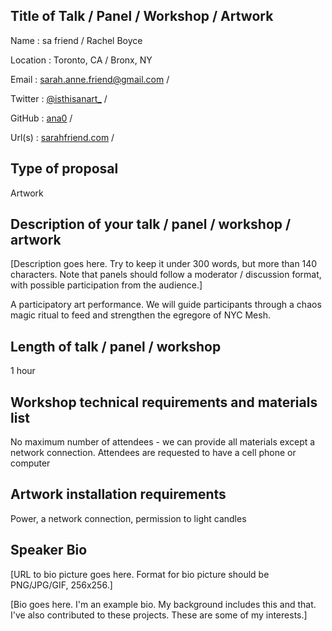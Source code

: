 ## Title of Talk / Panel / Workshop / Artwork
Name : sa friend / Rachel Boyce

Location : Toronto, CA / Bronx, NY

Email : sarah.anne.friend@gmail.com /

Twitter : [@isthisanart_](https://twitter.com/isthisanart_) /

GitHub : [ana0](https://github.com/ana0) /

Url(s) : [sarahfriend.com](http://sarahfriend.com/) /


## Type of proposal
Artwork

## Description of your talk / panel / workshop / artwork
[Description goes here. Try to keep it under 300 words, but more than 140 characters. Note that panels should follow a moderator / discussion format, with possible participation from the audience.]

A participatory art performance. We will guide participants through a chaos magic ritual to feed and strengthen the egregore of NYC Mesh. 

## Length of talk / panel / workshop
1 hour

## Workshop technical requirements and materials list
No maximum number of attendees - we can provide all materials except a network connection.  Attendees are requested to have a cell phone or computer

## Artwork installation requirements
Power, a network connection, permission to light candles

## Speaker Bio
[URL to bio picture goes here. Format for bio picture should be PNG/JPG/GIF, 256x256.]

[Bio goes here. I'm an example bio. My background includes this and that. I've also contributed to these projects. These are some of my interests.]
